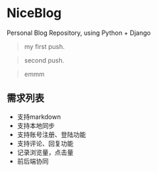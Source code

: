 # NiceBlog
Personal Blog Repository, using Python + Django
> my first push.

> second push.


> emmm

## 需求列表
- 支持markdown
- 支持本地同步
- 支持账号注册、登陆功能
- 支持评论、回复功能
- 记录浏览量，点击量
- 前后端协同
